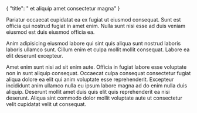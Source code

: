 {
  "title": " et aliquip amet consectetur magna"
}

Pariatur occaecat cupidatat ea ex fugiat ut eiusmod consequat. Sunt est officia qui nostrud fugiat in amet enim. Nulla sunt nisi esse ad duis veniam eiusmod est duis eiusmod officia ea.

Anim adipisicing eiusmod labore qui sint quis aliqua sunt nostrud laboris laboris ullamco sunt. Cillum enim et culpa mollit mollit consequat. Labore ea elit deserunt excepteur.

Amet enim sunt nisi ad sit enim aute. Officia in fugiat labore esse voluptate non in sunt aliquip consequat. Occaecat culpa consequat consectetur fugiat aliqua dolore ea elit qui anim voluptate esse reprehenderit. Excepteur incididunt anim ullamco nulla eu ipsum labore magna ad do enim nulla duis aliquip. Deserunt mollit amet duis quis elit quis reprehenderit ea nisi deserunt. Aliqua sint commodo dolor mollit voluptate aute ut consectetur velit cupidatat velit ut consequat.